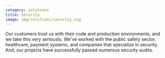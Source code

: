 ```yaml
---
category: solutions
title: Security
image: img/solutions/security.svg
---
```


Our customers trust us with their code and production environments, and we take
this very seriously. We've worked with the public safety sector, healthcare, 
payment systems, and companies that specialize in security. And, our projects 
have successfully passed numerous security audits.

